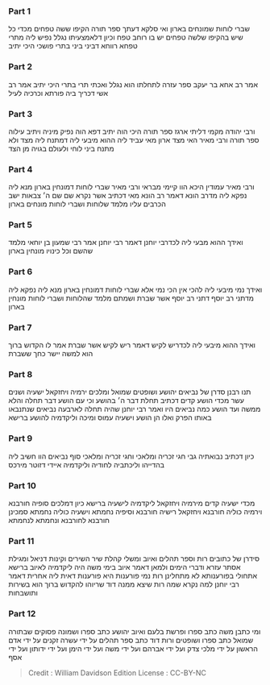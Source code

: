 
### Part 1
שברי לוחות שמונחים בארון ואי סלקא דעתך ספר תורה הקיפו ששה טפחים מכדי כל שיש בהקיפו שלשה טפחים יש בו רוחב טפח וכיון דלאמצעיתו נגלל נפיש ליה מתרי טפחא רווחא דביני ביני בתרי פושכי היכי יתיב

### Part 2
אמר רב אחא בר יעקב ספר עזרה לתחלתו הוא נגלל ואכתי תרי בתרי היכי יתיב אמר רב אשי דכריך ביה פורתא וכרכיה לעיל

### Part 3
ורבי יהודה מקמי דליתי ארגז ספר תורה היכי הוה יתיב דפא הוה נפיק מיניה ויתיב עילוה ספר תורה ורבי מאיר האי מצד ארון מאי עביד ליה ההוא מיבעי ליה דמתנח ליה מצד ולא מתנח ביני לוחי ולעולם בגויה מן הצד

### Part 4
ורבי מאיר עמודין היכא הוו קיימי מבראי ורבי מאיר שברי לוחות דמונחין בארון מנא ליה נפקא ליה מדרב הונא דאמר רב הונא מאי דכתיב אשר נקרא שם שם ה׳ צבאות ישב הכרבים עליו מלמד שלוחות ושברי לוחות מונחים בארון

### Part 5
ואידך ההוא מבעי ליה לכדרבי יוחנן דאמר רבי יוחנן אמר רבי שמעון בן יוחאי מלמד שהשם וכל כינויו מונחין בארון

### Part 6
ואידך נמי מיבעי ליה להכי אין הכי נמי אלא שברי לוחות דמונחין בארון מנא ליה נפקא ליה מדתני רב יוסף דתני רב יוסף אשר שברת ושמתם מלמד שהלוחות ושברי לוחות מונחין בארון

### Part 7
ואידך ההוא מיבעי ליה לכדריש לקיש דאמר ריש לקיש אשר שברת אמר לו הקדוש ברוך הוא למשה יישר כחך ששברת

### Part 8
תנו רבנן סדרן של נביאים יהושע ושופטים שמואל ומלכים ירמיה ויחזקאל ישעיה ושנים עשר מכדי הושע קדים דכתיב תחלת דבר ה׳ בהושע וכי עם הושע דבר תחלה והלא ממשה ועד הושע כמה נביאים היו ואמר רבי יוחנן שהיה תחלה לארבעה נביאים שנתנבאו באותו הפרק ואלו הן הושע וישעיה עמוס ומיכה וליקדמיה להושע ברישא

### Part 9
כיון דכתיב נבואתיה גבי חגי זכריה ומלאכי וחגי זכריה ומלאכי סוף נביאים הוו חשיב ליה בהדייהו וליכתביה לחודיה וליקדמיה איידי דזוטר מירכס

### Part 10
מכדי ישעיה קדים מירמיה ויחזקאל ליקדמיה לישעיה ברישא כיון דמלכים סופיה חורבנא וירמיה כוליה חורבנא ויחזקאל רישיה חורבנא וסיפיה נחמתא וישעיה כוליה נחמתא סמכינן חורבנא לחורבנא ונחמתא לנחמתא

### Part 11
סידרן של כתובים רות וספר תהלים ואיוב ומשלי קהלת שיר השירים וקינות דניאל ומגילת אסתר עזרא ודברי הימים ולמאן דאמר איוב בימי משה היה ליקדמיה לאיוב ברישא אתחולי בפורענותא לא מתחלינן רות נמי פורענות היא פורענות דאית ליה אחרית דאמר רבי יוחנן למה נקרא שמה רות שיצא ממנה דוד שריוהו להקדוש ברוך הוא בשירות ותושבחות

### Part 12
ומי כתבן משה כתב ספרו ופרשת בלעם ואיוב יהושע כתב ספרו ושמונה פסוקים שבתורה שמואל כתב ספרו ושופטים ורות דוד כתב ספר תהלים על ידי עשרה זקנים על ידי אדם הראשון על ידי מלכי צדק ועל ידי אברהם ועל ידי משה ועל ידי הימן ועל ידי ידותון ועל ידי אסף

>Credit : William Davidson Edition
>License : CC-BY-NC